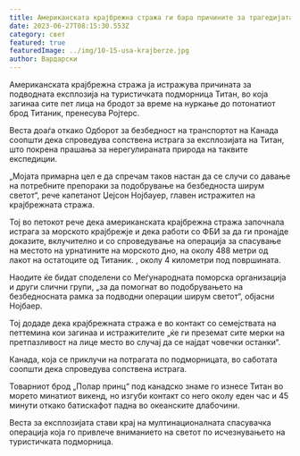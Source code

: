 ```yaml
---
title: Американската крајбрежна стража ги бара причините за трагедијата со „Титан“
date: 2023-06-27T08:15:30.553Z
category: свет
featured: true
featuredImage: ../img/10-15-usa-krajberze.jpg
author: Вардарски
---
```

Американската крајбрежна стража ја истражува причината за подводната експлозија на туристичката подморница Титан, во која загинаа сите пет лица на бродот за време на нуркање до потонатиот брод Титаник, пренесува Ројтерс.

Веста доаѓа откако Одборот за безбедност на транспортот на Канада соопшти дека спроведува сопствена истрага за експлозијата на Титан, што покрена прашања за нерегулираната природа на таквите експедиции.

„Мојата примарна цел е да спречам таков настан да се случи со давање на потребните препораки за подобрување на безбедноста ширум светот“, рече капетанот Џејсон Нојбауер, главен истражител на крајбрежната стража.

Тој во петокот рече дека американската крајбрежна стража започнала истрага за морското крајбрежје и дека работи со ФБИ за да ги пронајде доказите, вклучително и со спроведување на операција за спасување на местото на урнатините на морското дно, на околу 488 метри од лакот на остатоците од Титаник. , околу 4 километри под површината.

Наодите ќе бидат споделени со Меѓународната поморска организација и други слични групи, „за да помогнат во подобрувањето на безбедносната рамка за подводни операции ширум светот“, објасни Нојбаер.

Тој додаде дека крајбрежната стража е во контакт со семејствата на петтемина кои загинаа и истражителите „ќе ги преземат сите мерки на претпазливост на лице место во случај да се најдат човечки останки“.

Канада, која се приклучи на потрагата по подморницата, во саботата соопшти дека спроведува сопствена истрага.

Товарниот брод „Полар принц“ под канадско знаме го изнесе Титан во морето минатиот викенд, но изгуби контакт со него околу еден час и 45 минути откако батискафот падна во океанските длабочини.

Веста за експлозијата стави крај на мултинационалната спасувачка операција која го привлече вниманието на светот по исчезнувањето на туристичката подморница.